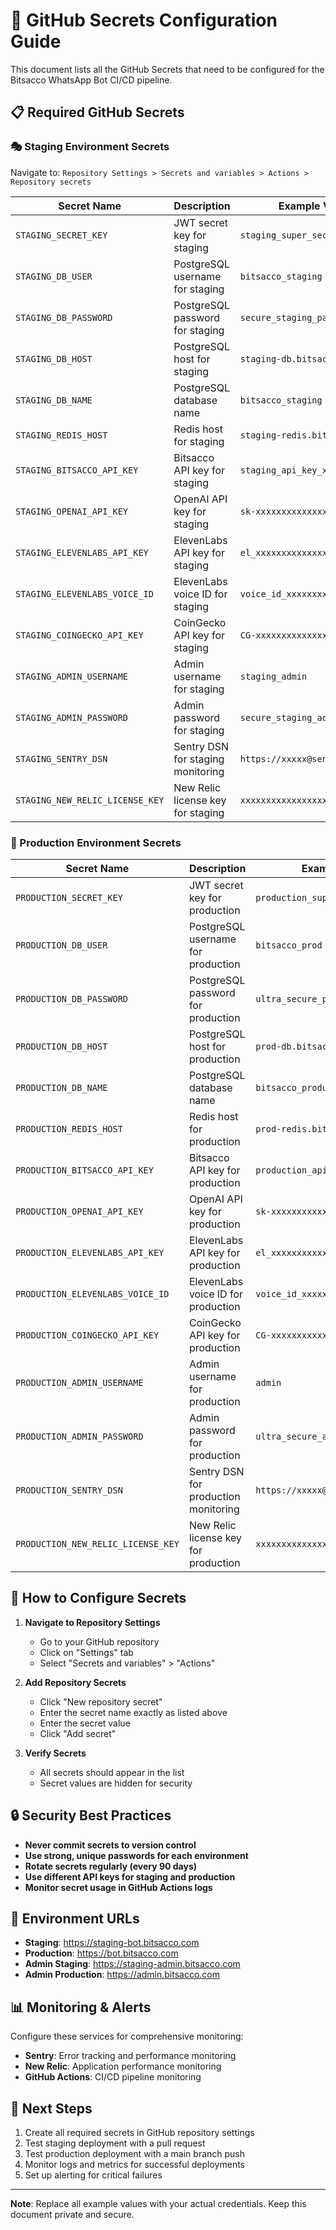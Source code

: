 # 🔐 GitHub Secrets Configuration Guide

This document lists all the GitHub Secrets that need to be configured for the Bitsacco WhatsApp Bot CI/CD pipeline.

## 📋 Required GitHub Secrets

### 🎭 Staging Environment Secrets

Navigate to: `Repository Settings > Secrets and variables > Actions > Repository secrets`

| Secret Name | Description | Example Value |
|-------------|-------------|---------------|
| `STAGING_SECRET_KEY` | JWT secret key for staging | `staging_super_secret_key_2024` |
| `STAGING_DB_USER` | PostgreSQL username for staging | `bitsacco_staging` |
| `STAGING_DB_PASSWORD` | PostgreSQL password for staging | `secure_staging_password` |
| `STAGING_DB_HOST` | PostgreSQL host for staging | `staging-db.bitsacco.com` |
| `STAGING_DB_NAME` | PostgreSQL database name | `bitsacco_staging` |
| `STAGING_REDIS_HOST` | Redis host for staging | `staging-redis.bitsacco.com` |
| `STAGING_BITSACCO_API_KEY` | Bitsacco API key for staging | `staging_api_key_xxxxx` |
| `STAGING_OPENAI_API_KEY` | OpenAI API key for staging | `sk-xxxxxxxxxxxxxxxxxxxxxxxx` |
| `STAGING_ELEVENLABS_API_KEY` | ElevenLabs API key for staging | `el_xxxxxxxxxxxxxxxxxxxxxxxx` |
| `STAGING_ELEVENLABS_VOICE_ID` | ElevenLabs voice ID for staging | `voice_id_xxxxxxxx` |
| `STAGING_COINGECKO_API_KEY` | CoinGecko API key for staging | `CG-xxxxxxxxxxxxxxxxxxxxxxxx` |
| `STAGING_ADMIN_USERNAME` | Admin username for staging | `staging_admin` |
| `STAGING_ADMIN_PASSWORD` | Admin password for staging | `secure_staging_admin_pass` |
| `STAGING_SENTRY_DSN` | Sentry DSN for staging monitoring | `https://xxxxx@sentry.io/xxxxx` |
| `STAGING_NEW_RELIC_LICENSE_KEY` | New Relic license key for staging | `xxxxxxxxxxxxxxxxxxxxxxxx` |

### 🌟 Production Environment Secrets

| Secret Name | Description | Example Value |
|-------------|-------------|---------------|
| `PRODUCTION_SECRET_KEY` | JWT secret key for production | `production_super_secret_key_2024` |
| `PRODUCTION_DB_USER` | PostgreSQL username for production | `bitsacco_prod` |
| `PRODUCTION_DB_PASSWORD` | PostgreSQL password for production | `ultra_secure_production_password` |
| `PRODUCTION_DB_HOST` | PostgreSQL host for production | `prod-db.bitsacco.com` |
| `PRODUCTION_DB_NAME` | PostgreSQL database name | `bitsacco_production` |
| `PRODUCTION_REDIS_HOST` | Redis host for production | `prod-redis.bitsacco.com` |
| `PRODUCTION_BITSACCO_API_KEY` | Bitsacco API key for production | `production_api_key_xxxxx` |
| `PRODUCTION_OPENAI_API_KEY` | OpenAI API key for production | `sk-xxxxxxxxxxxxxxxxxxxxxxxx` |
| `PRODUCTION_ELEVENLABS_API_KEY` | ElevenLabs API key for production | `el_xxxxxxxxxxxxxxxxxxxxxxxx` |
| `PRODUCTION_ELEVENLABS_VOICE_ID` | ElevenLabs voice ID for production | `voice_id_xxxxxxxx` |
| `PRODUCTION_COINGECKO_API_KEY` | CoinGecko API key for production | `CG-xxxxxxxxxxxxxxxxxxxxxxxx` |
| `PRODUCTION_ADMIN_USERNAME` | Admin username for production | `admin` |
| `PRODUCTION_ADMIN_PASSWORD` | Admin password for production | `ultra_secure_admin_password` |
| `PRODUCTION_SENTRY_DSN` | Sentry DSN for production monitoring | `https://xxxxx@sentry.io/xxxxx` |
| `PRODUCTION_NEW_RELIC_LICENSE_KEY` | New Relic license key for production | `xxxxxxxxxxxxxxxxxxxxxxxx` |

## 📝 How to Configure Secrets

1. **Navigate to Repository Settings**
   - Go to your GitHub repository
   - Click on "Settings" tab
   - Select "Secrets and variables" > "Actions"

2. **Add Repository Secrets**
   - Click "New repository secret"
   - Enter the secret name exactly as listed above
   - Enter the secret value
   - Click "Add secret"

3. **Verify Secrets**
   - All secrets should appear in the list
   - Secret values are hidden for security

## 🔒 Security Best Practices

- **Never commit secrets to version control**
- **Use strong, unique passwords for each environment**
- **Rotate secrets regularly (every 90 days)**
- **Use different API keys for staging and production**
- **Monitor secret usage in GitHub Actions logs**

## 🚀 Environment URLs

- **Staging**: https://staging-bot.bitsacco.com
- **Production**: https://bot.bitsacco.com
- **Admin Staging**: https://staging-admin.bitsacco.com
- **Admin Production**: https://admin.bitsacco.com

## 📊 Monitoring & Alerts

Configure these services for comprehensive monitoring:

- **Sentry**: Error tracking and performance monitoring
- **New Relic**: Application performance monitoring
- **GitHub Actions**: CI/CD pipeline monitoring

## 🔄 Next Steps

1. Create all required secrets in GitHub repository settings
2. Test staging deployment with a pull request
3. Test production deployment with a main branch push
4. Monitor logs and metrics for successful deployments
5. Set up alerting for critical failures

---

**Note**: Replace all example values with your actual credentials. Keep this document private and secure.
